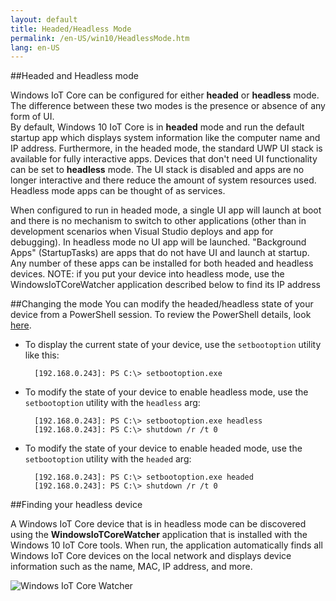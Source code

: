 ```yaml
---
layout: default
title: Headed/Headless Mode
permalink: /en-US/win10/HeadlessMode.htm
lang: en-US
---
```


##Headed and Headless mode

Windows IoT Core can be configured for either **headed** or **headless** mode. The difference between these two modes is the presence or absence of any form of UI.  
By default, Windows 10 IoT Core is in **headed** mode and run the default startup app which displays system information like the computer name and IP address. 
Furthermore, in the headed mode, the standard UWP UI stack is available for fully interactive apps. 
Devices that don't need UI functionality can be set to **headless** mode. The UI stack is disabled and apps are no longer interactive and there reduce the amount of system resources used. Headless mode apps can be thought of as services.

When configured to run in headed mode, a single UI app will launch at boot and there is no mechanism to switch to other applications (other than in development scenarios when Visual Studio deploys and app for debugging). In headless mode no UI app will be launched. "Background Apps" (StartupTasks) are apps that do not have UI and launch at startup. Any number of these apps can be installed for both headed and headless devices. 
    NOTE: if you put your device into headless mode, use the WindowsIoTCoreWatcher application described below to find its IP address

##Changing the mode
You can modify the headed/headless state of your device from a PowerShell session.  To review the PowerShell details, look [here]({{site.baseurl}}/{{page.lang}}/win10/samples/PowerShell.htm).

* To display the current state of your device, use the `setbootoption` utility like this:

        [192.168.0.243]: PS C:\> setbootoption.exe

* To modify the state of your device to enable headless mode, use the `setbootoption` utility with the `headless` arg:

        [192.168.0.243]: PS C:\> setbootoption.exe headless
        [192.168.0.243]: PS C:\> shutdown /r /t 0

* To modify the state of your device to enable headed mode, use the `setbootoption` utility with the `headed` arg:

        [192.168.0.243]: PS C:\> setbootoption.exe headed
        [192.168.0.243]: PS C:\> shutdown /r /t 0


##Finding your headless device

A Windows IoT Core device that is in headless mode can be discovered using the **WindowsIoTCoreWatcher** application that is installed with the Windows 10 IoT Core tools.
When run, the application automatically finds all Windows IoT Core devices on the local network and displays device information such as the name, MAC, IP address, and more.

![Windows IoT Core Watcher]({{site.baseurl}}/images/HeadlessMode/IoTCoreWatcher.png)